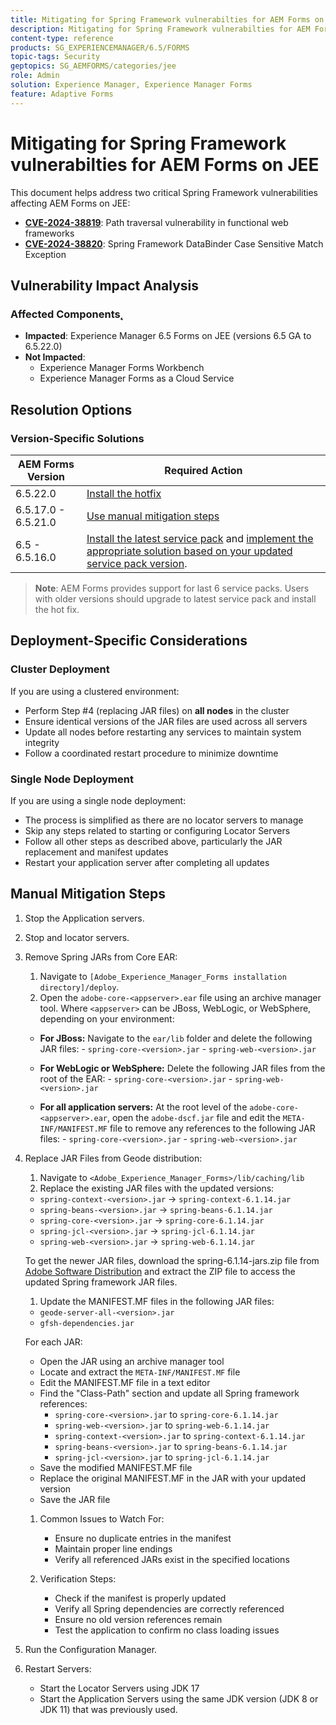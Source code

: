 ```yaml
---
title: Mitigating for Spring Framework vulnerabilties for AEM Forms on JEE
description: Mitigating for Spring Framework vulnerabilties for AEM Forms on JEE
content-type: reference
products: SG_EXPERIENCEMANAGER/6.5/FORMS
topic-tags: Security
geptopics: SG_AEMFORMS/categories/jee
role: Admin
solution: Experience Manager, Experience Manager Forms
feature: Adaptive Forms
---
```


# Mitigating for Spring Framework vulnerabilties for AEM Forms on JEE

This document helps address two critical Spring Framework vulnerabilities affecting AEM Forms on JEE:

- **[CVE-2024-38819](https://spring.io/security/cve-2024-38819)**: Path traversal vulnerability in functional web frameworks
- **[CVE-2024-38820](https://spring.io/security/cve-2024-38820)**: Spring Framework DataBinder Case Sensitive Match Exception


## Vulnerability Impact Analysis

### Affected Components̨

- **Impacted**: Experience Manager 6.5 Forms on JEE (versions 6.5 GA to 6.5.22.0)
- **Not Impacted**:
  - Experience Manager Forms Workbench
  - Experience Manager Forms as a Cloud Service


## Resolution Options

### Version-Specific Solutions

| AEM Forms Version | Required Action |
|-------------------|-----------------|
| 6.5.22.0 | [Install the hotfix](/help/release-notes/aem-forms-current-service-pack-installation-instructions.md) |
| 6.5.17.0 - 6.5.21.0 | [Use manual mitigation steps](#manual-mitigation-steps) |
| 6.5 - 6.5.16.0 | [Install the latest service pack](/help/release-notes/release-notes.md) and [implement the appropriate solution based on your updated service pack version](#version-specific-solutions). |

> **Note**: AEM Forms provides support for last 6 service packs. Users with older versions should upgrade to latest service pack and install the hot fix. 


## Deployment-Specific Considerations

### Cluster Deployment

If you are using a clustered environment:

- Perform Step #4 (replacing JAR files) on **all nodes** in the cluster
- Ensure identical versions of the JAR files are used across all servers
- Update all nodes before restarting any services to maintain system integrity
- Follow a coordinated restart procedure to minimize downtime

### Single Node Deployment

If you are using a single node deployment:

- The process is simplified as there are no locator servers to manage
- Skip any steps related to starting or configuring Locator Servers
- Follow all other steps as described above, particularly the JAR replacement and manifest updates
- Restart your application server after completing all updates

## Manual Mitigation Steps

1. Stop the Application servers.
1. Stop and locator servers.
1. Remove Spring JARs from Core EAR:
   1. Navigate to `[Adobe_Experience_Manager_Forms installation directory]/deploy`. 
   1. Open the `adobe-core-<appserver>.ear` file using an archive manager tool. Where `<appserver>` can be JBoss, WebLogic, or WebSphere, depending on your environment: 
   - **For JBoss:** Navigate to the `ear/lib` folder and delete the following JAR files:
         - `spring-core-<version>.jar`
         - `spring-web-<version>.jar`
   
   - **For WebLogic or WebSphere:** Delete the following JAR files from the root of the EAR:
         - `spring-core-<version>.jar`
         - `spring-web-<version>.jar`
   
   - **For all application servers:** At the root level of the `adobe-core-<appserver>.ear`, open the `adobe-dscf.jar` file and edit the `META-INF/MANIFEST.MF` file to remove any references to the following JAR files:
         - `spring-core-<version>.jar`
         - `spring-web-<version>.jar`

1. Replace JAR Files from Geode distribution:
   1. Navigate to `<Adobe_Experience_Manager_Forms>/lib/caching/lib`
   1. Replace the existing JAR files with the updated versions:
     - `spring-context-<version>.jar` → `spring-context-6.1.14.jar`
     - `spring-beans-<version>.jar` → `spring-beans-6.1.14.jar`
     - `spring-core-<version>.jar` → `spring-core-6.1.14.jar`
     - `spring-jcl-<version>.jar` → `spring-jcl-6.1.14.jar`
     - `spring-web-<version>.jar` → `spring-web-6.1.14.jar`

     To get the newer JAR files, download the spring-6.1.14-jars.zip file from [Adobe Software Distribution](https://experience.adobe.com/#/downloads/content/software-distribution/en/aem.html?package=/content/software-distribution/en/details.html/content/dam/aem/public/adobe/packages/cq650/hotfix/aem-6-5-0-hotfix-vuln-30727/spring-6.1.14-jars.zip) and extract the ZIP file to access the updated Spring framework JAR files.

   1. Update the MANIFEST.MF files in the following JAR files:
     - `geode-server-all-<version>.jar`
     - `gfsh-dependencies.jar`
     
     For each JAR:
     - Open the JAR using an archive manager tool
     - Locate and extract the `META-INF/MANIFEST.MF` file
     - Edit the MANIFEST.MF file in a text editor
     - Find the "Class-Path" section and update all Spring framework references:
       - `spring-core-<version>.jar` to `spring-core-6.1.14.jar`
       - `spring-web-<version>.jar` to `spring-web-6.1.14.jar`
       - `spring-context-<version>.jar` to `spring-context-6.1.14.jar`
       - `spring-beans-<version>.jar` to `spring-beans-6.1.14.jar`
       - `spring-jcl-<version>.jar` to `spring-jcl-6.1.14.jar`
     - Save the modified MANIFEST.MF file
     - Replace the original MANIFEST.MF in the JAR with your updated version
     - Save the JAR file

   1. Common Issues to Watch For:
      - Ensure no duplicate entries in the manifest
      - Maintain proper line endings
      - Verify all referenced JARs exist in the specified locations

   1. Verification Steps:
      - Check if the manifest is properly updated
      - Verify all Spring dependencies are correctly referenced
      - Ensure no old version references remain
      - Test the application to confirm no class loading issues

1. Run the Configuration Manager. 

1. Restart Servers:
   - Start the Locator Servers using JDK 17
   - Start the Application Servers using the same JDK version (JDK 8 or JDK 11) that was previously used. 
